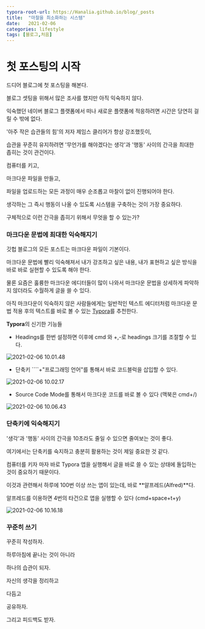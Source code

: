 ```yaml
---
typora-root-url: https://Hanalia.github.io/blog/_posts
title:  "마찰을 최소화하는 시스템"
date:   2021-02-06
categories: lifestyle
tags: [블로그,처음]
---
```






# 첫 포스팅의 시작

드디어 블로그에 첫 포스팅을 해본다.

블로그 셋팅을 위해서 많은 조사를 했지만 아직 익숙하지 않다.

익숙했던 네이버 블로그 플랫폼에서 떠나 새로운 플랫폼에 적응하려면 시간은 당연히 걸릴 수 밖에 없다. 



'아주 작은 습관들의 힘'의 저자 제임스 클리어가 항상 강조했듯이,



습관을 꾸준히 유지하려면 '무언가를 해야겠다는 생각'과 '행동' 사이의 간극을 최대한 좁히는 것이 관건이다.



컴퓨터를 키고,

마크다운 파일을 만들고,

파일을 업로드하는 모든 과정이 매우 순조롭고 마찰이 없이 진행되어야 한다.



생각하는 그 즉시 행동이 나올 수 있도록 시스템을 구축하는 것이 가장 중요하다.



구체적으로 이런 간극을 좁히기 위해서 무엇을 할 수 있는가?



### **마크다운** 문법에 최대한 익숙해지기

깃헙 블로그의 모든 포스트는 마크다운 파일이 기본이다.

마크다운 문법에 빨리 익숙해져서 내가 강조하고 싶은 내용,  내가 표현하고 싶은 방식을 바로 바로 실현할 수 있도록 해야 한다.



물론 요즘은 훌륭한 마크다운 에디터들이 많이 나와서 마크다운 문법을 상세하게 파악하지 않더라도 수월하게 글을 쓸 수 있다.

아직 마크다운이 익숙하지 않은 사람들에게는 일반적인 텍스트 에디터처럼 마크다운 문법 적용 후의 텍스트를 바로 볼 수 있는 [Typora](https://typora.io)를 추천한다.



**Typora**의 신기한 기능들

- Headings를 한번 설정하면 이후에 cmd 와 +,-로 headings 크기를 조절할 수 있다.

![2021-02-06 10.01.48](https://i.loli.net/2021/02/06/ifIFPXSjDodgUAE.gif)

- 단축키 ````+"프로그래밍 언어"를 통해서 바로 코드블럭을 삽입할 수 있다.





![2021-02-06 10.02.17](https://i.loli.net/2021/02/06/gjTiCxQAISkPNuw.gif)







- Source Code Mode를 통해서 마크다운 코드를 바로 볼 수 있다 (맥북은 cmd+/)

![2021-02-06 10.06.43](https://i.loli.net/2021/02/06/zs7tervbX6UnQal.gif)

### 단축키에 익숙해지기

'생각'과 '행동' 사이의 간극을 10초라도 줄일 수 있으면 줄여보는 것이 좋다.

여기에서는 단축키를 숙지하고 충분히 활용하는 것이 제일 중요한 것 같다.

컴퓨터를 키자 마자 바로 Typora 앱을 실행해서 글을 바로 쓸 수 있는 상태에 돌입하는 것이 중요하기 때문이다.



이것과 관련해서 하루에 100번 이상 쓰는 앱이 있는데, 바로 **알프레드(Alfred)**다.



알프레드를 이용하면 4번의 타건으로 앱을 실행할 수 있다 (cmd+space+t+y)

![2021-02-06 10.16.18](/../../../../../../assets/images/2021-02-06%2010.16.18.gif)

### 꾸준히 쓰기

꾸준히 작성하자.

하루아침에 끝나는 것이 아니라

하나의 습관이 되자.





자신의 생각을 정리하고

다듬고

공유하자.



그리고 피드백도 받자.



